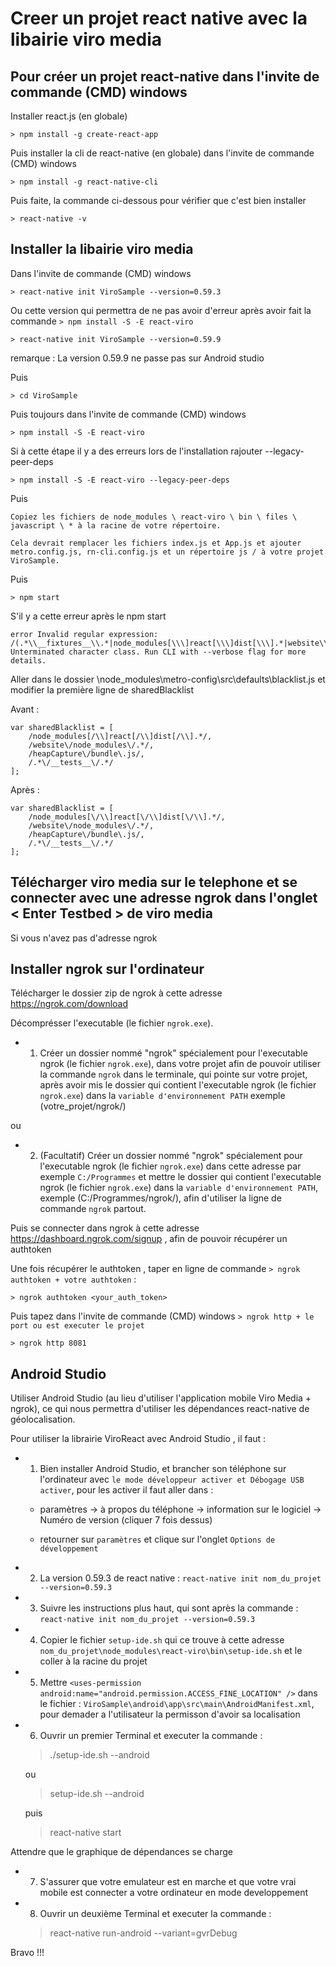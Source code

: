 # Creer un projet react native avec la libairie viro media

## Pour créer un projet react-native dans l'invite de commande (CMD) windows

Installer react.js (en globale)

    > npm install -g create-react-app

Puis installer la cli de react-native (en globale) dans l'invite de commande (CMD) windows

    > npm install -g react-native-cli

Puis faite, la commande ci-dessous pour vérifier que c'est bien installer 

    > react-native -v


## Installer la libairie viro media 

Dans l'invite de commande (CMD) windows

    > react-native init ViroSample --version=0.59.3

Ou cette version qui permettra de ne pas avoir d'erreur après avoir fait la commande `> npm install -S -E react-viro`

    > react-native init ViroSample --version=0.59.9

remarque : La version 0.59.9 ne passe pas sur Android studio

Puis 

    > cd ViroSample

Puis toujours dans l'invite de commande (CMD) windows

    > npm install -S -E react-viro

Si à cette étape il y a des erreurs lors de l'installation rajouter --legacy-peer-deps

    > npm install -S -E react-viro --legacy-peer-deps


Puis 


    Copiez les fichiers de node_modules \ react-viro \ bin \ files \ javascript \ * à la racine de votre répertoire.

    Cela devrait remplacer les fichiers index.js et App.js et ajouter metro.config.js, rn-cli.config.js et un répertoire js / à votre projet ViroSample.

Puis

    > npm start

S'il y a cette erreur après le npm start

    error Invalid regular expression: /(.*\\__fixtures__\\.*|node_modules[\\\]react[\\\]dist[\\\].*|website\\node_modules\\.*|heapCapture\\bundle\.js|.*\\__tests__\\.*)$/: Unterminated character class. Run CLI with --verbose flag for more details.

Aller dans le dossier \node_modules\metro-config\src\defaults\blacklist.js et modifier la première ligne de sharedBlacklist

Avant :

    var sharedBlacklist = [
        /node_modules[/\\]react[/\\]dist[/\\].*/,
        /website\/node_modules\/.*/,
        /heapCapture\/bundle\.js/,
        /.*\/__tests__\/.*/
    ];

Après :

    var sharedBlacklist = [
        /node_modules[\/\\]react[\/\\]dist[\/\\].*/,
        /website\/node_modules\/.*/,
        /heapCapture\/bundle\.js/,
        /.*\/__tests__\/.*/
    ];



## Télécharger viro media sur le telephone et se connecter avec une adresse ngrok dans l'onglet < Enter Testbed > de viro media

Si vous n'avez pas d'adresse ngrok

## Installer ngrok sur l'ordinateur

Télécharger le dossier zip de ngrok à cette adresse https://ngrok.com/download 

Décomprésser l'executable (le fichier `ngrok.exe`). 

- 1) Créer un dossier nommé "ngrok" spécialement pour l'executable ngrok (le fichier `ngrok.exe`), dans votre projet afin de pouvoir utiliser la commande `ngrok` dans le terminale, qui pointe sur votre projet, après avoir mis le dossier qui contient l'executable ngrok (le fichier `ngrok.exe`) dans la `variable d'environnement PATH` exemple (votre_projet/ngrok/)

ou

- 2) (Facultatif) Créer un dossier nommé "ngrok" spécialement pour l'executable ngrok (le fichier `ngrok.exe`) dans cette adresse par exemple `C:/Programmes` et mettre le dossier qui contient l'executable ngrok (le fichier `ngrok.exe`) dans la `variable d'environnement PATH`, exemple (C:/Programmes/ngrok/), afin d'utiliser la ligne de commande `ngrok` partout. 

Puis se connecter dans ngrok à cette adresse https://dashboard.ngrok.com/signup , afin de pouvoir récupérer un authtoken

Une fois récupérer le authtoken , taper en ligne de commande `> ngrok authtoken + votre authtoken` :

    > ngrok authtoken <your_auth_token>

Puis tapez dans l'invite de commande (CMD) windows `> ngrok http + le port ou est executer le projet` 

    > ngrok http 8081


## Android Studio

Utiliser Android Studio (au lieu d'utiliser l'application mobile Viro Media + ngrok), ce qui nous permettra d'utiliser les dépendances react-native de géolocalisation.

Pour utiliser la librairie ViroReact avec Android Studio , il faut :

- 1) Bien installer Android Studio, et brancher son téléphone sur l'ordinateur avec `le mode développeur activer et Débogage USB activer`, pour les activer il faut aller dans :
    - paramètres -> à propos du téléphone -> information sur le logiciel -> Numéro de version (cliquer 7 fois dessus)

    - retourner sur `paramètres` et clique sur l'onglet `Options de développement`

- 2) La version 0.59.3 de react native : `react-native init nom_du_projet --version=0.59.3` 

- 3) Suivre les instructions plus haut, qui sont après la commande : `react-native init nom_du_projet --version=0.59.3` 

- 4) Copier le fichier `setup-ide.sh` qui ce trouve à cette adresse `nom_du_projet\node_modules\react-viro\bin\setup-ide.sh` et le coller à la racine du projet

- 5) Mettre `<uses-permission android:name="android.permission.ACCESS_FINE_LOCATION" />` dans le fichier : `ViroSample\android\app\src\main\AndroidManifest.xml`, pour demader a l'utilisateur la permisson d'avoir sa localisation

- 6) Ouvrir un premier Terminal et executer la commande :

    > ./setup-ide.sh --android

    ou 

    > setup-ide.sh --android

    puis

    > react-native start

Attendre que le graphique de dépendances se charge

- 7) S'assurer que votre emulateur est en marche et que votre vrai mobile est connecter a votre ordinateur en mode developpement

- 8) Ouvrir un deuxième Terminal et executer la commande :

    > react-native run-android --variant=gvrDebug

Bravo !!!